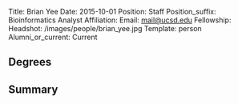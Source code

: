 Title: Brian Yee
Date: 2015-10-01
Position: Staff
Position_suffix: Bioinformatics Analyst
Affiliation:
Email: mail@ucsd.edu
Fellowship:
Headshot: /images/people/brian_yee.jpg
Template: person
Alumni_or_current: Current
<!-- Status: draft -->

## Degrees


## Summary
